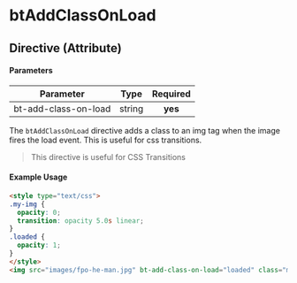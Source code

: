 # btAddClassOnLoad

## Directive (Attribute)

#### Parameters

Parameter | Type | Required
--------- | ---- | :------:
bt-add-class-on-load | string | **yes**

  The `btAddClassOnLoad` directive adds a class to an img tag when the image fires the load event.  This is useful for css transitions.

> This directive is useful for CSS Transitions

#### Example Usage
```html
<style type="text/css">
.my-img {
  opacity: 0;
  transition: opacity 5.0s linear;
}
.loaded {
  opacity: 1;
}
</style>
<img src="images/fpo-he-man.jpg" bt-add-class-on-load="loaded" class="my-img"/>
```
